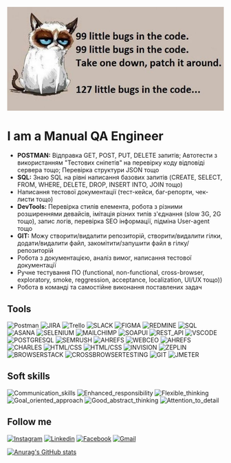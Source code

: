 [![Header](https://raw.githubusercontent.com/mdemkovska/mdemkovska/main/assets/117248395_3423085661081361_1288797937875851550_n.jpg)](https://www.youtube.com/watch?v=1yELlB39TvY)  

# I am a Manual QA Engineer
- **POSTMAN:** Відправка GET, POST, PUT, DELETE запитів; Автотести з використанням "Тестових сніпетів" на перевірку коду відповіді сервера тощо; Перевірка структури JSON тощо
- **SQL:** Знаю SQL на рівні написання базових запитів (CREATE, SELECT, FROM, WHERE, DELETE, DROP, INSERT INTO, JOIN тощо) 
- Написання тестової документації (тест-кейси, баг-репорти, чек-листи тощо)
- **DevTools:** Перевірка стилів елемента, робота з різними розширеннями девайсів, імітація різних типів з'єднання (slow 3G, 2G тощо), запис логів, перевірка SEO інформації, підміна User-agent тощо
- **GIT:** Можу створити/видалити репозиторій, створити/видалити гілки, додати/видалити файл, закомітити/запушити файл в гілку/репозиторій
- Робота з документацією, аналіз вимог, написання тестової документації
- Ручне тестування ПО (functional, non-functional, cross-browser, exploratory, smoke, reggression, acceptance, localization, UI/UX тощо))
- Робота в команді та самостійне виконання поставлених задач

## Tools 
![Postman](https://img.shields.io/badge/-POSTMAN-757575?style=for-the-badge&logo=postman&logoColor=84c0d8)
![JIRA](https://img.shields.io/badge/-JIRA-84c0d8?style=for-the-badge&logo=jira&logoColor=757575)
![Trello](https://img.shields.io/badge/-TRELLO-757575?style=for-the-badge&logo=trello&logoColor=84c0d8)
![SLACK](https://img.shields.io/badge/-SLACK-84c0d8?style=for-the-badge&logo=slack&logoColor=757575)
![FIGMA](https://img.shields.io/badge/-FIGMA-757575?style=for-the-badge&logo=figma&logoColor=84c0d8)
![REDMINE](https://img.shields.io/badge/-REDMINE-84c0d8?style=for-the-badge&logo=redmine&logoColor=757575)
![SQL](https://img.shields.io/badge/-SQL-757575?style=for-the-badge&logo=mysql&logoColor=84c0d8)
![ASANA](https://img.shields.io/badge/-ASANA-84c0d8?style=for-the-badge&logo=asana&logoColor=757575)
![SELENIUM](https://img.shields.io/badge/-SELENIUM-757575?style=for-the-badge&logo=selenium&logoColor=84c0d8)
![MAILCHIMP](https://img.shields.io/badge/-MAILCHIMP-84c0d8?style=for-the-badge&logo=mailchimp&logoColor=757575)
![SOAPUI](https://img.shields.io/badge/-SOAP_UI-757575?style=for-the-badge&logo=SOAP_UI&logoColor=84c0d8)
![REST_API](https://img.shields.io/badge/-REST_API-84c0d8?style=for-the-badge&logo=rest&logoColor=757575)
![VSCODE](https://img.shields.io/badge/-VISUAL_STUDIO-757575?style=for-the-badge&logo=visualstudio&logoColor=84c0d8)
![POSTGRESQL](https://img.shields.io/badge/-POSTGRESQL-84c0d8?style=for-the-badge&logo=postgresql&logoColor=757575)
![SEMRUSH](https://img.shields.io/badge/-SEMRUSH-757575?style=for-the-badge&logo=semrush&logoColor=84c0d8)
![AHREFS](https://img.shields.io/badge/-AHREFS-84c0d8?style=for-the-badge&logo=ahrefs&logoColor=757575)
![WEBCEO](https://img.shields.io/badge/-WebCEO-757575?style=for-the-badge&logo=webceo&logoColor=84c0d8)
![AHREFS](https://img.shields.io/badge/-SCREAMINGFROG-84c0d8?style=for-the-badge&logo=screamingfrog&logoColor=757575)
![CHARLES](https://img.shields.io/badge/-CHARLES-757575?style=for-the-badge&logo=charles&logoColor=84c0d8)
![HTML/CSS](https://img.shields.io/badge/-HTML/CSS-84c0d8?style=for-the-badge&logo=html/css&logoColor=757575)
![HTML/CSS](https://img.shields.io/badge/-HTML/CSS-84c0d8?style=for-the-badge&logo=html/css&logoColor=757575)
![INVISION](https://img.shields.io/badge/-INVISION-757575?style=for-the-badge&logo=invision&logoColor=84c0d8)
![ZEPLIN](https://img.shields.io/badge/-ZEPLIN-84c0d8?style=for-the-badge&logo=zeplin&logoColor=757575)
![BROWSERSTACK](https://img.shields.io/badge/-BROWSERSTACK-757575?style=for-the-badge&logo=browserstack&logoColor=84c0d8)
![CROSSBROWSERTESTING](https://img.shields.io/badge/-CROSSBROWSERTESTING-84c0d8?style=for-the-badge&logo=crossbrowsertesting&logoColor=757575)
![GIT](https://img.shields.io/badge/-GIT-757575?style=for-the-badge&logo=git&logoColor=84c0d8&link=https://github.com/mdemkovska)
![JMETER](https://img.shields.io/badge/-JMETER-84c0d8?style=for-the-badge&logo=jmeter&logoColor=757575)


## Soft skills
![Communication_skills](https://img.shields.io/badge/-Communication_skills-84c0d8?style=for-the-badge&logo=communication_skills&logoColor=757575)
![Enhanced_responsibility](https://img.shields.io/badge/-Enhanced_responsibility-84c0d8?style=for-the-badge&logo=enhanced_responsibility&logoColor=757575)
![Flexible_thinking](https://img.shields.io/badge/-flexible_thinking-84c0d8?style=for-the-badge&logo=flexible_thinking&logoColor=757575)
![Goal_oriented_approach](https://img.shields.io/badge/-goal--oriented_approach-84c0d8?style=for-the-badge&logo=goal-oriented_approach&logoColor=757575)
![Good_abstract_thinking](https://img.shields.io/badge/-good_abstract_thinking-84c0d8?style=for-the-badge&logo=good_abstract_thinking&logoColor=757575)
![Attention_to_detail](https://img.shields.io/badge/-attention_to_detail-84c0d8?style=for-the-badge&logo=attention_to_details&logoColor=757575)

## Follow me 
[![Instagram](https://img.shields.io/badge/-INSTAGRAM-757575?style=for-the-badge&logo=instagram&logoColor=84c0d8)](https://www.youtube.com/watch?v=1yELlB39TvY)
[![Linkedin](https://img.shields.io/badge/-LINKEDIN-757575?style=for-the-badge&logo=linkedin&logoColor=84c0d8)](https://www.youtube.com/watch?v=1yELlB39TvY)
[![Facebook](https://img.shields.io/badge/-FACEBOOK-757575?style=for-the-badge&logo=facebook&logoColor=84c0d8)](https://www.youtube.com/watch?v=1yELlB39TvY)
[![Gmail](https://img.shields.io/badge/-GMAIL-757575?style=for-the-badge&logo=gmail&logoColor=84c0d8)](https://www.youtube.com/watch?v=1yELlB39TvY)

[![Anurag's GitHub stats](https://github-readme-stats.vercel.app/api?username=mdemkovska&title_color=84c0d8&text_color=ffffff&hide=prs&bg_color=000000)](https://github.com/mdemkovska/github-readme-stats)

